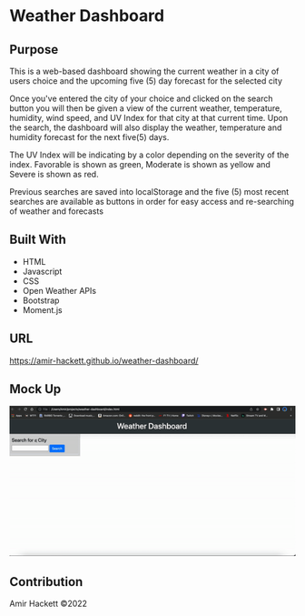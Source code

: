 # Weather Dashboard

## Purpose
This is a web-based dashboard showing the current weather in a city of users choice and the upcoming five (5) day forecast for the selected city

Once you've entered the city of your choice and clicked on the search button you will then be given a view of the current weather, temperature, humidity, wind speed, and UV Index for that city at that current time. Upon the search, the dashboard will also display the weather, temperature and humidity forecast for the next five(5) days. 

The UV Index will be indicating by a color depending on the severity of the index. Favorable is shown as green, Moderate is shown as yellow and Severe is shown as red. 

Previous searches are saved into localStorage and the five (5) most recent searches are available as buttons in order for easy access and re-searching of weather and forecasts

## Built With
* HTML
* Javascript
* CSS
* Open Weather APIs
* Bootstrap 
* Moment.js 

## URL
https://amir-hackett.github.io/weather-dashboard/

## Mock Up
![recording of index.html](./assets/screen-record.gif)

## Contribution
Amir Hackett ©2022